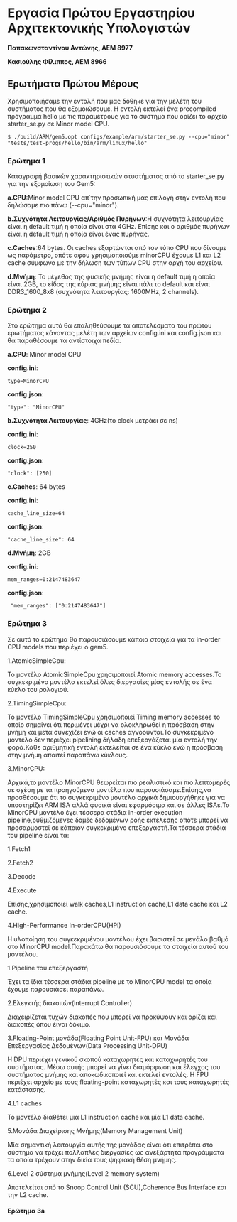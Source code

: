 # Εργασία Πρώτου Εργαστηρίου Αρχιτεκτονικής Υπολογιστών

**Παπακωνσταντίνου Αντώνης, ΑΕΜ 8977**

**Κασιούλης Φίλιππος, ΑΕΜ 8966**

## Ερωτήματα Πρώτου Μέρους

Χρησιμοποιήσαμε την εντολή που μας δόθηκε για την μελέτη του συστήματος που θα εξομοιώσουμε. Η εντολή εκτελεί ένα precompiled πρόγραμμα hello με τις παραμέτρους για το σύστημα που ορίζει το αρχείο starter_se.py σε Minor model CPU.

```$ ./build/ARM/gem5.opt configs/example/arm/starter_se.py --cpu="minor" "tests/test-progs/hello/bin/arm/linux/hello"```

### Ερώτημα 1

Καταγραφή βασικών χαρακτηριστικών στυστήματος από το starter_se.py για την εξομοίωση του Gem5:

**a.CPU**:Minor model CPU απ΄την προσωπική μας επιλογή στην εντολή που δηλώσαμε πιο πάνω (--cpu="minor").

**b.Συχνότητα Λειτουργίας/Αριθμός Πυρήνων**:Η συχνότητα λειτουργίας είναι η default τιμή η οποία είναι στα 4GHz. Επίσης και ο αριθμός πυρήνων είναι η default τιμή η οποία είναι ένας πυρήνας.

**c.Caches**:64 bytes. Οι caches εξαρτώνται από τον τύπο CPU που δίνουμε ως παράμετρο, οπότε αφου χρησιμοποιούμε minorCPU έχουμε L1 και L2 cache σύμφωνα με την δήλωση των τύπων CPU στην αρχή του αρχείου.

**d.Μνήμη**: Το μέγεθος της φυσικής μνήμης είναι η default τιμή η οποία είναι 2GB, το είδος της κύριας μνήμης είναι πάλι το default και είναι DDR3_1600_8x8 (συχνότητα λειτουργίας: 1600MHz, 2 channels).

### Ερώτημα 2

Στο ερώτημα αυτό θα επαληθεύσουμε τα αποτελέσματα του πρώτου ερωτήματος κάνοντας μελέτη των αρχείων config.ini και config.json και θα παραθέσουμε τα αντίστοιχα πεδία.

**a.CPU**: Minor model CPU

**config.ini**:

```type=MinorCPU```

**config.json**:

```"type": "MinorCPU"```

**b.Συχνότητα Λειτουργίας**: 4GHz(το clock μετράει σε ns)

**config.ini**:

```clock=250```

**config.json**:

```"clock": [250]```

**c.Caches**: 64 bytes

**config.ini**:

```cache_line_size=64```

**config.json**:

```"cache_line_size": 64```

**d.Μνήμη**: 2GB

**config.ini**:

```mem_ranges=0:2147483647```

**config.json**:

``` "mem_ranges": ["0:2147483647"]```

### Ερώτημα 3

Σε αυτό το ερώτημα θα παρουσιάσουμε κάποια στοιχεία για τα in-order CPU models που περιέχει ο gem5.

1.AtomicSimpleCpu:

Το μοντέλο AtomicSimpleCpu χρησιμοποιεί Atomic memory accesses.Το συγκεκριμένο μοντέλο εκτελεί όλες διεργασίες μίας εντολής σε ένα κύκλο του ρολογιού.

2.TimingSimpleCpu:

Το μοντέλο TimingSimpleCpu χρησιμοποιεί Timing memory accesses το οποίο σημαίνει ότι περιμένει μέχρι να ολοκληρωθεί η πρόσβαση στην μνήμη και μετά συνεχίζει ενώ οι caches αγνοούνται.Το συγκεκριμένο μοντέλο δεν περιέχει pipelining δήλαδη επεξεργάζεται μία εντολή την φορά.Κάθε αριθμητική εντολή εκτελείται σε ένα κύκλο ενώ η πρόσβαση στην μνήμη απαιτεί παραπάνω κύκλους.

3.MinorCPU:

Αρχικά,το μοντέλο MinorCPU θεωρείται πιο ρεαλιστικό και πιο λεπτομερές σε σχέση με τα προηγούμενα μοντέλα που παρουσιάσαμε.Επίσης,να προσθέσουμε ότι το συγκεκριμένο μοντέλο αρχικά δημιουργήθηκε για να υποστηρίζει ARM ISA αλλά φυσικά είναι εφαρμόσιμο και σε άλλες ISAs.Το MinorCPU μοντέλο έχει τέσσερα στάδια in-order execution pipeline,ρυθμιζόμενες δομές δεδομένων ροής εκτέλεσης οπότε μπορεί να προσαρμοστεί σε κάποιον συγκεκριμένο επεξεργαστή.Τα τέσσερα στάδια του pipeline είναι τα:

1.Fetch1

2.Fetch2

3.Decode

4.Execute

Επίσης,χρησιμοποιεί walk caches,L1 instruction cache,L1 data cache και L2 cache.

4.High-Performance In-orderCPU(HPI)

Η υλοποίηση του συγκεκριμένου μοντέλου έχει βασιστεί σε μεγάλο βαθμό στο MinorCPU model.Παρακάτω θα παρουσιάσουμε τα στοιχεία αυτού του μοντέλου.

1.Pipeline του επεξεργαστή

Έχει τα ίδια τέσσερα στάδια pipeline με το MinorCPU model τα οποία έχουμε παρουσιάσει παραπάνω.

2.Ελεγκτής διακοπών(Interrupt Controller)

Διαχειρίζεται τυχών διακοπές που μπορεί να προκύψουν και ορίζει και διακοπές όπου έιναι δόκιμο.

3.Floating-Point μονάδα(Floating Point Unit-FPU) και Μονάδα Επεξεργασίας Δεδομένων(Data Processing Unit-DPU)

H DPU περιέχει γενικού σκοπού καταχωρητές και καταχωρητές του συστήματος. Μέσω αυτής μπορεί να γίνει διαμόρφωση και έλεγχος του συστήματος μνήμης και αποκωδικοποιεί και εκτελεί εντολές. Η FPU περιέχει αρχείο με τους floating-point καταχωρητές και τους καταχωρητές κατάστασης.

4.L1 caches

Το μοντέλο διαθέτει μια L1 instruction cache και μία L1 data cache.

5.Μονάδα Διαχείρισης Μνήμης(Memory Management Unit)

Μία σημαντική λειτουργία αυτής της μονάδας είναι ότι επιτρέπει στο σύστημα να τρέχει πολλαπλές διεργασίες ως ανεξάρτητα προγράμματα τα οποία τρέχουν στην δικία τους ψηφιακή θέση μνήμης.

6.Level 2 σύστημα μνήμης(Level 2 memory system)

Αποτελείται από το Snoop Control Unit (SCU),Coherence Bus Interface και την L2 cache.

#### Ερώτημα 3a


